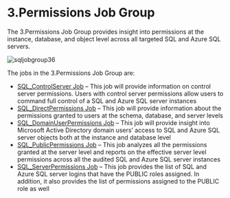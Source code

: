 # 3.Permissions Job Group

The 3.Permissions Job Group provides insight into permissions at the instance, database, and object level across all targeted SQL and Azure SQL servers.

![sqljobgroup36](/img/product_docs/accessanalyzer/accessanalyzer/enterpriseauditor/solutions/databases/sql/permissions/sqljobgroup36.png)

The jobs in the 3.Permissions Job Group are:

- [SQL\_ControlServer Job](/docs/accessanalyzer/accessanalyzer/enterpriseauditor/solutions/databases/sql/permissions/sql_controlserver.md) – This job will provide information on control server permissions. Users with control server permissions allow users to command full control of a SQL and Azure SQL server instances
- [SQL\_DirectPermissions Job](/docs/accessanalyzer/accessanalyzer/enterpriseauditor/solutions/databases/sql/permissions/sql_directpermissions.md) – This job will provide information about the permissions granted to users at the schema, database, and server levels
- [SQL\_DomainUserPermissions Job](/docs/accessanalyzer/accessanalyzer/enterpriseauditor/solutions/databases/sql/permissions/sql_domainuserpermissions.md) – This job will provide insight into Microsoft Active Directory domain users’ access to SQL and Azure SQL server objects both at the instance and database level
- [SQL\_PublicPermissions Job](/docs/accessanalyzer/accessanalyzer/enterpriseauditor/solutions/databases/sql/permissions/sql_publicpermissions.md) – This job analyzes all the permissions granted at the server level and reports on the effective server level permissions across all the audited SQL and Azure SQL server instances
- [SQL\_ServerPermissions Job](/docs/accessanalyzer/accessanalyzer/enterpriseauditor/solutions/databases/sql/permissions/sql_serverpermissions.md) – This job provides the list of SQL and Azure SQL server logins that have the PUBLIC roles assigned. In addition, it also provides the list of permissions assigned to the PUBLIC role as well
